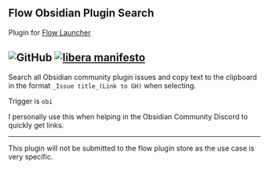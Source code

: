 ## Flow Obsidian Plugin Search

Plugin for [Flow Launcher](https://www.flowlauncher.com/)


![GitHub](https://img.shields.io/github/license/joethei/Flow-ObsidianPluginIssueSearch)
[![libera manifesto](https://img.shields.io/badge/libera-manifesto-lightgrey.svg)](https://liberamanifesto.com)
---

Search all Obsidian community plugin issues and copy text to the clipboard in the format
`_Issue title_(Link to GH)`
when selecting.

Trigger is `obi`


I personally use this when helping in the Obsidian Community Discord to quickly get links.


---

This plugin will not be submitted to the flow plugin store as the use case is very
specific.
